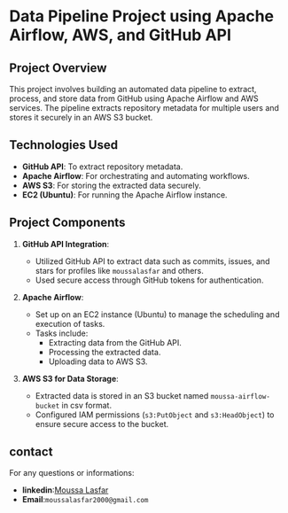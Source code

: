 # Data Pipeline Project using Apache Airflow, AWS, and GitHub API

## Project Overview

This project involves building an automated data pipeline to extract, process, and store data from GitHub using Apache Airflow and AWS services. The pipeline extracts repository metadata for multiple users and stores it securely in an AWS S3 bucket.

## Technologies Used

- **GitHub API**: To extract repository metadata.
- **Apache Airflow**: For orchestrating and automating workflows.
- **AWS S3**: For storing the extracted data securely.
- **EC2 (Ubuntu)**: For running the Apache Airflow instance.

## Project Components

1. **GitHub API Integration**:
   - Utilized GitHub API to extract data such as commits, issues, and stars for profiles like `moussalasfar` and others.
   - Used secure access through GitHub tokens for authentication.

2. **Apache Airflow**:
   - Set up on an EC2 instance (Ubuntu) to manage the scheduling and execution of tasks.
   - Tasks include:
     - Extracting data from the GitHub API.
     - Processing the extracted data.
     - Uploading data to AWS S3.

3. **AWS S3 for Data Storage**:
   - Extracted data is stored in an S3 bucket named `moussa-airflow-bucket` in csv format.
   - Configured IAM permissions (`s3:PutObject` and `s3:HeadObject`) to ensure secure access to the bucket.

## contact
For any questions or informations:
- **linkedin**:<a href="www.linkedin.com/in/moussa-lasfar-423793196" target="_blank">Moussa Lasfar</a><br>
- **Email**:`moussalasfar2000@gmail.com`
